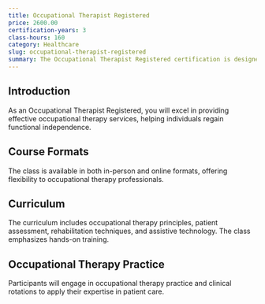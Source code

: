 ```yaml
---
title: Occupational Therapist Registered
price: 2600.00
certification-years: 3
class-hours: 160
category: Healthcare
slug: occupational-therapist-registered
summary: The Occupational Therapist Registered certification is designed for healthcare professionals specializing in occupational therapy. This comprehensive class covers occupational therapy principles, patient assessment, and rehabilitation techniques. It equips candidates with the skills needed to provide effective occupational therapy services.
---
```


## Introduction

As an Occupational Therapist Registered, you will excel in providing effective occupational therapy services, helping individuals regain functional independence.

## Course Formats

The class is available in both in-person and online formats, offering flexibility to occupational therapy professionals.

## Curriculum

The curriculum includes occupational therapy principles, patient assessment, rehabilitation techniques, and assistive technology. The class emphasizes hands-on training.

## Occupational Therapy Practice

Participants will engage in occupational therapy practice and clinical rotations to apply their expertise in patient care.

